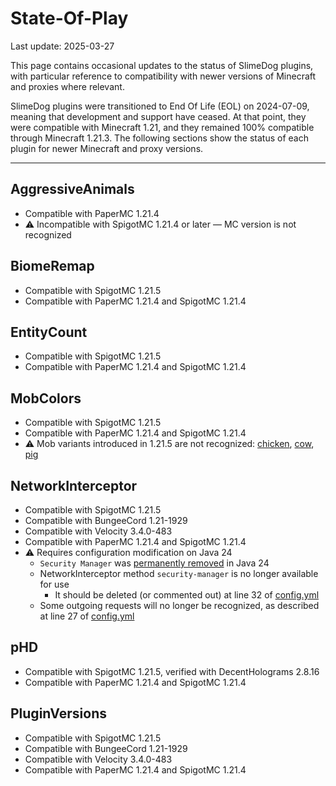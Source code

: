 # State-Of-Play
Last update: 2025-03-27

This page contains occasional updates to the status of SlimeDog plugins,
with particular reference to compatibility with newer versions of Minecraft and proxies where relevant.

SlimeDog plugins were transitioned to End Of Life (EOL) on 2024-07-09,
meaning that development and support have ceased.
At that point, they were compatible with Minecraft 1.21,
and they remained 100% compatible through Minecraft 1.21.3.
The following sections show the status of each plugin for newer Minecraft and proxy versions.

-----

## AggressiveAnimals
- Compatible with PaperMC 1.21.4
- ⚠️ Incompatible with SpigotMC 1.21.4 or later &mdash; MC version is not recognized

## BiomeRemap
- Compatible with SpigotMC 1.21.5
- Compatible with PaperMC 1.21.4 and SpigotMC 1.21.4

## EntityCount
- Compatible with SpigotMC 1.21.5
- Compatible with PaperMC 1.21.4 and SpigotMC 1.21.4

## MobColors
- Compatible with SpigotMC 1.21.5
- Compatible with PaperMC 1.21.4 and SpigotMC 1.21.4
- ⚠️ Mob variants introduced in 1.21.5 are not recognized: [chicken](https://minecraft.wiki/w/Chicken#Variants), [cow](https://minecraft.wiki/w/Cow#Variants), [pig](https://minecraft.wiki/w/Pig#Variants)

## NetworkInterceptor
- Compatible with SpigotMC 1.21.5
- Compatible with BungeeCord 1.21-1929
- Compatible with Velocity 3.4.0-483
- Compatible with PaperMC 1.21.4 and SpigotMC 1.21.4
- ⚠️ Requires configuration modification on Java 24
  - `Security Manager` was [permanently removed](https://openjdk.org/jeps/486) in Java 24
  - NetworkInterceptor method `security-manager` is no longer available for use
    - It should be deleted (or commented out) at line 32 of [config.yml](https://github.com/SlimeDog/NetworkInterceptor/blob/master/src/main/resources/config.yml)
  - Some outgoing requests will no longer be recognized, as described at line 27 of [config.yml](https://github.com/SlimeDog/NetworkInterceptor/blob/master/src/main/resources/config.yml)

## pHD
- Compatible with SpigotMC 1.21.5, verified with DecentHolograms 2.8.16
- Compatible with PaperMC 1.21.4 and SpigotMC 1.21.4

## PluginVersions
- Compatible with SpigotMC 1.21.5
- Compatible with BungeeCord 1.21-1929
- Compatible with Velocity 3.4.0-483
- Compatible with PaperMC 1.21.4 and SpigotMC 1.21.4


